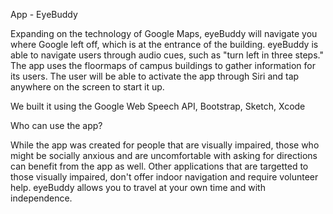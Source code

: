 App - EyeBuddy 

Expanding on the technology of Google Maps, eyeBuddy will navigate you where Google left off, which is at the entrance of the building. eyeBuddy is able to navigate users through audio cues, such as "turn left in three steps." The app uses the floormaps of campus buildings to gather information for its users. The user will be able to activate the app through Siri and tap anywhere on the screen to start it up.

We built it using the Google Web Speech API, Bootstrap, Sketch, Xcode

Who can use the app?

While the app was created for people that are visually impaired, those who might be socially anxious and are uncomfortable   with asking for directions can benefit from the app as well. Other applications that are targetted to those visually impaired, don't offer indoor navigation and require volunteer help. eyeBuddy allows you to travel at your own time and with independence.
